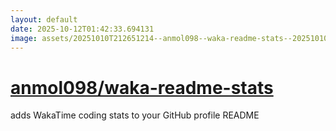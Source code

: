 ```yaml
---
layout: default
date: 2025-10-12T01:42:33.694131
image: assets/20251010T212651214--anmol098--waka-readme-stats--20251010T213555169--cropped.png
---
```


# [anmol098/waka-readme-stats](https://github.com/anmol098/waka-readme-stats)

adds WakaTime coding stats to your GitHub profile README
